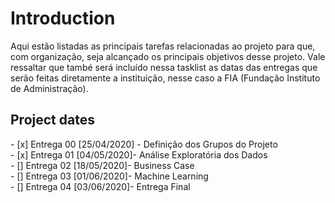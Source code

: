 
<h1>Introduction</h1>
<p>Aqui estão listadas as principais tarefas relacionadas ao projeto para que, com organização, seja alcançado os principais objetivos desse projeto.
Vale ressaltar que també será incluído nessa tasklist as datas das entregas que serão feitas diretamente a instituição, nesse caso a FIA (Fundação Instituto de Administração).</p>


<h2>Project dates</h2>
- [x] Entrega 00 [25/04/2020] - Definição dos Grupos do Projeto<br>
- [x] Entrega 01 [04/05/2020]- Análise Exploratória dos Dados<br>
- [] Entrega 02 [18/05/2020]- Business Case<br>
- [] Entrega 03 [01/06/2020]- Machine Learning<br>
- [] Entrega 04 [03/06/2020]- Entrega Final<br>
   
